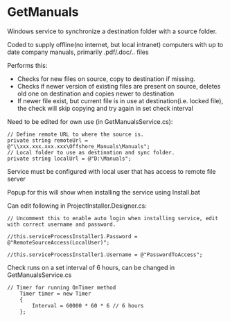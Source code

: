 # GetManuals

<p>Windows service to synchronize a destination folder with a source folder.</p>
<p>Coded to supply offline(no internet, but local intranet) computers with up to date company manuals, primarily .pdf/.doc/.. files</p>
<p>Performs this:</p>
<ul>
  <li>Checks for new files on source, copy to destination if missing.</li>
  <li>Checks if newer version of existing files are present on source, deletes old one on destination and copies newer to destination</li>
  <li>If newer file exist, but current file is in use at destination(i.e. locked file), the check will skip copying and try again in set check interval</ul>
</ul>

<p>Need to be edited for own use (in GetManualsService.cs):</p>
<pre><code class="language-cs">// Define remote URL to where the source is.
private string remoteUrl = @"\\xxx.xxx.xxx.xxx\Offshore_Manuals\Manuals";
// Local folder to use as destination and sync folder.
private string localUrl = @"D:\Manuals";</code></pre>

<p>Service must be configured with local user that has access to remote file server</p>
<p>Popup for this will show when installing the service using Install.bat</p>
<p>Can edit following in ProjectInstaller.Designer.cs:</p>
<pre><code class="language-cs">// Uncomment this to enable auto login when installing service, edit with correct username and password.<br>
//this.serviceProcessInstaller1.Password = @"RemoteSourceAccess(LocalUser)";<br>
//this.serviceProcessInstaller1.Username = @"PasswordToAccess";</code></pre>

<p>Check runs on a set interval of 6 hours, can be changed in GetManualsService.cs</p>

<pre><code class='language-cs'>// Timer for running OnTimer method
    Timer timer = new Timer
    {
        Interval = 60000 * 60 * 6 // 6 hours
    };
</code></pre>
